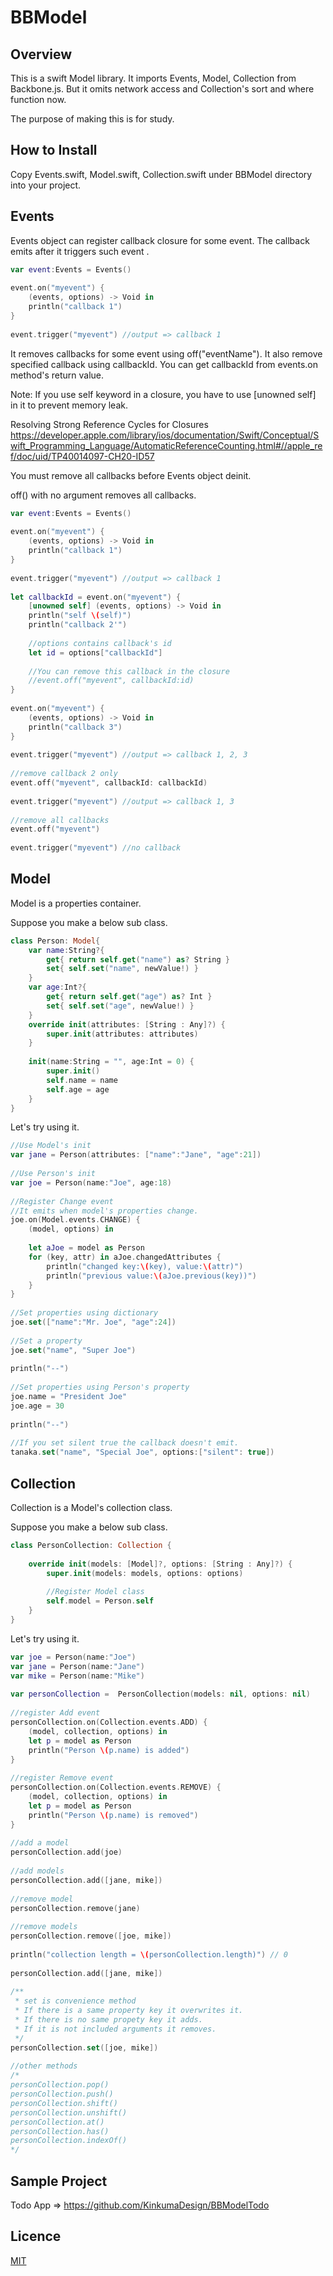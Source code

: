 BBModel
====

## Overview

This is a swift Model library.
It imports Events, Model, Collection from Backbone.js.
But it omits network access and Collection's sort and where function now.

The purpose of making this is for study.


## How to Install

Copy Events.swift, Model.swift, Collection.swift under BBModel directory into your project.

## Events

Events object can register callback closure for some event. The callback emits after it triggers such event .

```swift
var event:Events = Events()
 
event.on("myevent") {
    (events, options) -> Void in
    println("callback 1")
}
 
event.trigger("myevent") //output => callback 1
```

It removes callbacks for some event using off("eventName"). It also remove specified callback using callbackId. You can get callbackId from events.on method's return value.

Note: If you use self keyword in a closure, you have to use [unowned self] in it to prevent memory leak.

Resolving Strong Reference Cycles for Closures
<https://developer.apple.com/library/ios/documentation/Swift/Conceptual/Swift_Programming_Language/AutomaticReferenceCounting.html#//apple_ref/doc/uid/TP40014097-CH20-ID57>

You must remove all callbacks before Events object deinit. 

off() with no argument removes all callbacks.

```swift
var event:Events = Events()
 
event.on("myevent") {
    (events, options) -> Void in
    println("callback 1")
}
 
event.trigger("myevent") //output => callback 1
 
let callbackId = event.on("myevent") {
    [unowned self] (events, options) -> Void in
    println("self \(self)")
    println("callback 2'")
 
    //options contains callback's id
    let id = options["callbackId"]
 
    //You can remove this callback in the closure
    //event.off("myevent", callbackId:id) 
}
 
event.on("myevent") {
    (events, options) -> Void in
    println("callback 3")
}
 
event.trigger("myevent") //output => callback 1, 2, 3
 
//remove callback 2 only
event.off("myevent", callbackId: callbackId)
 
event.trigger("myevent") //output => callback 1, 3
 
//remove all callbacks
event.off("myevent")
 
event.trigger("myevent") //no callback
```

## Model

Model is a properties container.

Suppose you make a below sub class.

```swift
class Person: Model{
    var name:String?{
        get{ return self.get("name") as? String }
        set{ self.set("name", newValue!) }
    }
    var age:Int?{
        get{ return self.get("age") as? Int }
        set{ self.set("age", newValue!) }
    }
    override init(attributes: [String : Any]?) {
        super.init(attributes: attributes)
    }
     
    init(name:String = "", age:Int = 0) {
        super.init()
        self.name = name
        self.age = age
    }
}
```

Let's try using it.

```swift
//Use Model's init
var jane = Person(attributes: ["name":"Jane", "age":21])
 
//Use Person's init
var joe = Person(name:"Joe", age:18)
 
//Register Change event
//It emits when model's properties change.
joe.on(Model.events.CHANGE) {
    (model, options) in
     
    let aJoe = model as Person
    for (key, attr) in aJoe.changedAttributes {
        println("changed key:\(key), value:\(attr)")
        println("previous value:\(aJoe.previous(key))")
    }
}
 
//Set properties using dictionary
joe.set(["name":"Mr. Joe", "age":24])
 
//Set a property
joe.set("name", "Super Joe")
 
println("--")
 
//Set properties using Person's property
joe.name = "President Joe"
joe.age = 30
 
println("--")
 
//If you set silent true the callback doesn't emit.
tanaka.set("name", "Special Joe", options:["silent": true])
```

## Collection

Collection is a Model's collection class.

Suppose you make a below sub class.

```swift
class PersonCollection: Collection {
     
    override init(models: [Model]?, options: [String : Any]?) {
        super.init(models: models, options: options)
         
        //Register Model class
        self.model = Person.self
    }
}
```

Let's try using it.

```swift
var joe = Person(name:"Joe")
var jane = Person(name:"Jane")
var mike = Person(name:"Mike")
 
var personCollection =  PersonCollection(models: nil, options: nil)
 
//register Add event
personCollection.on(Collection.events.ADD) {
    (model, collection, options) in
    let p = model as Person
    println("Person \(p.name) is added")
}
 
//register Remove event
personCollection.on(Collection.events.REMOVE) {
    (model, collection, options) in
    let p = model as Person
    println("Person \(p.name) is removed")
}
 
//add a model
personCollection.add(joe)
 
//add models
personCollection.add([jane, mike])
 
//remove model
personCollection.remove(jane)
 
//remove models
personCollection.remove([joe, mike])
 
println("collection length = \(personCollection.length)") // 0
 
personCollection.add([jane, mike])
 
/** 
 * set is convenience method
 * If there is a same property key it overwrites it. 
 * If there is no same propety key it adds. 
 * If it is not included arguments it removes.
 */
personCollection.set([joe, mike])
 
//other methods
/*
personCollection.pop()
personCollection.push()
personCollection.shift()
personCollection.unshift()
personCollection.at()
personCollection.has()
personCollection.indexOf()
*/
```

## Sample Project

Todo App => 
https://github.com/KinkumaDesign/BBModelTodo

## Licence

[MIT](https://github.com/tcnksm/tool/blob/master/LICENCE)


